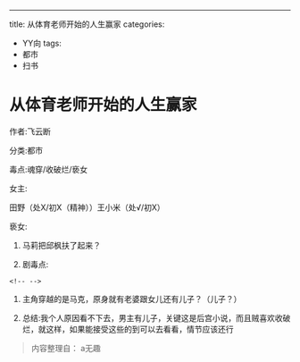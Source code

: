 ---
title: 从体育老师开始的人生赢家
categories:
- YY向
tags:
- 都市
- 扫书
# 从体育老师开始的人生赢家
作者:飞云断

分类:都市

毒点:魂穿/收破烂/亵女

女主:

田野（处X/初X（精神））王小米（处√/初X）

亵女:

1.  马莉把邱枫扶了起来？

2.  剧毒点:

```{=html}
<!-- -->
```
1.  主角穿越的是马克，原身就有老婆跟女儿还有儿子？（儿子？）

2.  总结:我个人原因看不下去，男主有儿子，关键这是后宫小说，而且贼喜欢收破烂，就这样，如果能接受这些的到可以去看看，情节应该还行


> 内容整理自： a无趣